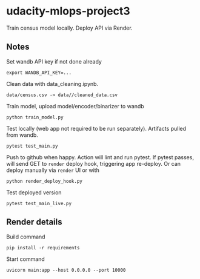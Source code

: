 # udacity-mlops-project3

Train census model locally. Deploy API via Render.

## Notes

Set wandb API key if not done already

    export WANDB_API_KEY=...

Clean data with data_cleaning.ipynb. 

    data/census.csv -> data//cleaned_data.csv

Train model, upload model/encoder/binarizer to wandb

    python train_model.py

Test locally (web app not required to be run separately). Artifacts pulled from wandb.

    pytest test_main.py

Push to github when happy. Action will lint and run pytest. If pytest passes, will send GET to `render` deploy hook, triggering app re-deploy. Or can deploy manually via `render` UI or with 

    python render_deploy_hook.py

Test deployed version

    pytest test_main_live.py


## Render details

Build command

    pip install -r requirements

Start command

    uvicorn main:app --host 0.0.0.0 --port 10000
